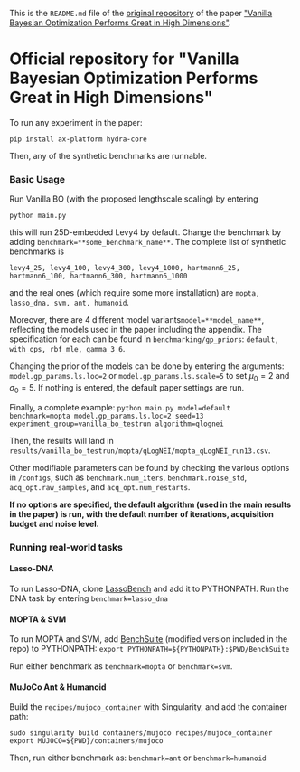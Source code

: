 This is the ```README.md``` file of the [original repository](https://github.com/hvarfner/vanilla_bo_in_highdim) of the paper ["Vanilla Bayesian Optimization Performs Great in High Dimensions"](https://arxiv.org/abs/2402.02229).

# Official repository for "Vanilla Bayesian Optimization Performs Great in High Dimensions"

To run any experiment in the paper:

```pip install ax-platform hydra-core```

Then, any of the synthetic benchmarks are runnable.

### Basic Usage
Run Vanilla BO (with the proposed lengthscale scaling) by entering

```python main.py```

this will run 25D-embedded Levy4 by default. Change the benchmark by adding 
```benchmark=**some_benchmark_name**```. The complete list of synthetic benchmarks is

```levy4_25, levy4_100, levy4_300, levy4_1000, hartmann6_25, hartmann6_100, hartmann6_300, hartmann6_1000```

and the real ones (which require some more installation) are
```mopta, lasso_dna, svm, ant, humanoid```.

Moreover, there are 4 different model variants```model=**model_name**```, reflecting the models used in the paper including the appendix. The specification for each can be found in ```benchmarking/gp_priors```:
```default, with_ops, rbf_mle, gamma_3_6```.

Changing the prior of the models can be done by entering the arguments:
```model.gp_params.ls.loc=2``` or ```model.gp_params.ls.scale=5``` to set $\mu_0=2$ and $\sigma_0 = 5$. If nothing is entered, the default paper settings are run.

Finally, a complete example:
```python main.py model=default benchmark=mopta model.gp_params.ls.loc=2 seed=13 experiment_group=vanilla_bo_testrun algorithm=qlognei```

Then, the results will land in ```results/vanilla_bo_testrun/mopta/qLogNEI/mopta_qLogNEI_run13.csv```.

Other modifiable parameters can be found by checking the various options in ```/configs```, such as ```benchmark.num_iters```, ```benchmark.noise_std```, ```acq_opt.raw_samples```, and ```acq_opt.num_restarts```.


**If no options are specified, the default algorithm (used in the main results in the paper) is run, with the default number of iterations, acquisition budget and noise level.**

### Running real-world tasks
#### Lasso-DNA
To run Lasso-DNA, clone [LassoBench](https://github.com/ksehic/LassoBench) and add it to PYTHONPATH. Run the DNA task by entering 
```benchmark=lasso_dna```

#### MOPTA & SVM
To run MOPTA and SVM, add [BenchSuite](https://arxiv.org/abs/2304.11468) (modified version included in the repo) to PYTHONPATH:
```export PYTHONPATH=${PYTHONPATH}:$PWD/BenchSuite```

 Run either benchmark as
```benchmark=mopta``` or ```benchmark=svm```.

#### MuJoCo Ant & Humanoid
Build the ```recipes/mujoco_container``` with Singularity, and add the container path:

```
sudo singularity build containers/mujoco recipes/mujoco_container
export MUJOCO=${PWD}/containers/mujoco     
```


Then, run either benchmark as:
```benchmark=ant``` or ```benchmark=humanoid```



